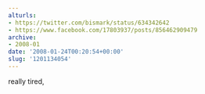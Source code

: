 ```yaml
---
alturls:
- https://twitter.com/bismark/status/634342642
- https://www.facebook.com/17803937/posts/856462909479
archive:
- 2008-01
date: '2008-01-24T00:20:54+00:00'
slug: '1201134054'
---
```


really tired,

